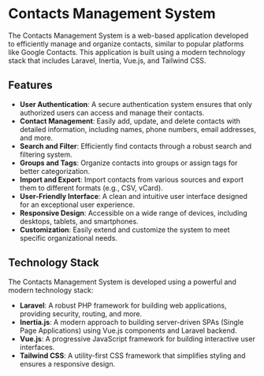 # Contacts Management System

The Contacts Management System is a web-based application developed to efficiently manage and organize contacts, similar to popular platforms like Google Contacts. This application is built using a modern technology stack that includes Laravel, Inertia, Vue.js, and Tailwind CSS.

## Features

- **User Authentication**: A secure authentication system ensures that only authorized users can access and manage their contacts.
- **Contact Management**: Easily add, update, and delete contacts with detailed information, including names, phone numbers, email addresses, and more.
- **Search and Filter**: Efficiently find contacts through a robust search and filtering system.
- **Groups and Tags**: Organize contacts into groups or assign tags for better categorization.
- **Import and Export**: Import contacts from various sources and export them to different formats (e.g., CSV, vCard).
- **User-Friendly Interface**: A clean and intuitive user interface designed for an exceptional user experience.
- **Responsive Design**: Accessible on a wide range of devices, including desktops, tablets, and smartphones.
- **Customization**: Easily extend and customize the system to meet specific organizational needs.

## Technology Stack

The Contacts Management System is developed using a powerful and modern technology stack:

- **Laravel**: A robust PHP framework for building web applications, providing security, routing, and more.
- **Inertia.js**: A modern approach to building server-driven SPAs (Single Page Applications) using Vue.js components and Laravel backend.
- **Vue.js**: A progressive JavaScript framework for building interactive user interfaces.
- **Tailwind CSS**: A utility-first CSS framework that simplifies styling and ensures a responsive design.